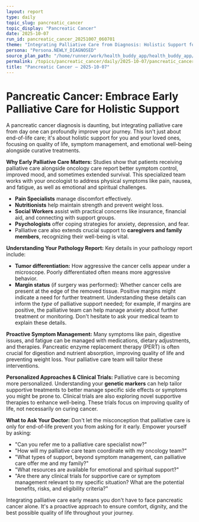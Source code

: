 ```yaml
---
layout: report
type: daily
topic_slug: pancreatic_cancer
topic_display: "Pancreatic Cancer"
date: 2025-10-07
run_id: pancreatic_cancer_20251007_060701
theme: "Integrating Palliative Care from Diagnosis: Holistic Support for Quality of Life"
persona: "Persona.NEWLY_DIAGNOSED"
source_plan_path: "/home/runner/work/health_buddy_app/health_buddy_app/.results/pancreatic_cancer/weekly_plan/2025-10-06/plan.json"
permalink: /topics/pancreatic_cancer/daily/2025-10-07/pancreatic_cancer_20251007_060701/
title: "Pancreatic Cancer — 2025-10-07"
---
```


# Pancreatic Cancer: Embrace Early Palliative Care for Holistic Support

A pancreatic cancer diagnosis is daunting, but integrating palliative care from day one can profoundly improve your journey. This isn't just about end-of-life care; it's about holistic support for you and your loved ones, focusing on quality of life, symptom management, and emotional well-being alongside curative treatments.

**Why Early Palliative Care Matters:**
Studies show that patients receiving palliative care alongside oncology care report better symptom control, improved mood, and sometimes extended survival. This specialized team works with your oncologist to address physical symptoms like pain, nausea, and fatigue, as well as emotional and spiritual challenges.

*   **Pain Specialists** manage discomfort effectively.
*   **Nutritionists** help maintain strength and prevent weight loss.
*   **Social Workers** assist with practical concerns like insurance, financial aid, and connecting with support groups.
*   **Psychologists** offer coping strategies for anxiety, depression, and fear.
*   Palliative care also extends crucial support to **caregivers and family members**, recognizing their well-being is vital.

**Understanding Your Pathology Report:**
Key details in your pathology report include:
*   **Tumor differentiation:** How aggressive the cancer cells appear under a microscope. Poorly differentiated often means more aggressive behavior.
*   **Margin status** (if surgery was performed): Whether cancer cells are present at the edge of the removed tissue. Positive margins might indicate a need for further treatment.
Understanding these details can inform the *type* of palliative support needed; for example, if margins are positive, the palliative team can help manage anxiety about further treatment or monitoring. Don't hesitate to ask your medical team to explain these details.

**Proactive Symptom Management:**
Many symptoms like pain, digestive issues, and fatigue can be managed with medications, dietary adjustments, and therapies. Pancreatic enzyme replacement therapy (PERT) is often crucial for digestion and nutrient absorption, improving quality of life and preventing weight loss. Your palliative care team will tailor these interventions.

**Personalized Approaches & Clinical Trials:**
Palliative care is becoming more personalized. Understanding your **genetic markers** can help tailor supportive treatments to better manage specific side effects or symptoms you might be prone to. Clinical trials are also exploring novel supportive therapies to enhance well-being. These trials focus on improving quality of life, not necessarily on curing cancer.

**What to Ask Your Doctor:**
Don't let the misconception that palliative care is only for end-of-life prevent you from asking for it early. Empower yourself by asking:
*   "Can you refer me to a palliative care specialist now?"
*   "How will my palliative care team coordinate with my oncology team?"
*   "What types of support, beyond symptom management, can palliative care offer me and my family?"
*   "What resources are available for emotional and spiritual support?"
*   "Are there any clinical trials for supportive care or symptom management relevant to my specific situation? What are the potential benefits, risks, and eligibility criteria?"

Integrating palliative care early means you don't have to face pancreatic cancer alone. It's a proactive approach to ensure comfort, dignity, and the best possible quality of life throughout your journey.
